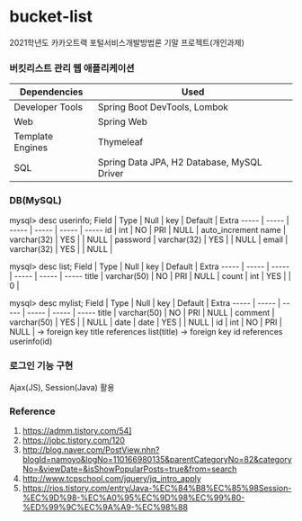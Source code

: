# bucket-list
2021학년도 카카오트랙 포털서비스개발방법론 기말 프로젝트(개인과제)

### 버킷리스트 관리 웹 애플리케이션
Dependencies | Used
----- | -----
Developer Tools | Spring Boot DevTools, Lombok
Web | Spring Web
Template Engines | Thymeleaf
SQL | Spring Data JPA, H2 Database, MySQL Driver

### DB(MySQL)
mysql> desc userinfo;
Field | Type | Null | key | Default | Extra
----- | ----- | ----- | ----- | ----- | -----
id | int | NO | PRI | NULL | auto_increment
name | varchar(32) | YES |  | NULL | 
password | varchar(32) | YES |  | NULL | 
email | varchar(32) | YES |  | NULL | 

mysql> desc list;
Field | Type | Null | key | Default | Extra
----- | ----- | ----- | ----- | ----- | -----
title | varchar(50) | NO | PRI | NULL | 
count | int | YES |  | 0 | 

mysql> desc mylist;
Field | Type | Null | key | Default | Extra
----- | ----- | ----- | ----- | ----- | -----
title | varchar(50) | NO | PRI | NULL | 
comment | varchar(50) | YES |  | NULL | 
date | date | YES | | NULL | 
id | int | NO | PRI | NULL | 
-> foreign key title references list(title)
-> foreign key id references userinfo(id)


### 로그인 기능 구현
Ajax(JS), Session(Java) 활용


### Reference
1. https://admm.tistory.com/54]
2. https://jobc.tistory.com/120
3. http://blog.naver.com/PostView.nhn?blogId=namoyo&logNo=110166980135&parentCategoryNo=82&categoryNo=&viewDate=&isShowPopularPosts=true&from=search
4. http://www.tcpschool.com/jquery/jq_intro_apply
5. https://rios.tistory.com/entry/Java-%EC%84%B8%EC%85%98Session-%EC%9D%98-%EC%A0%95%EC%9D%98%EC%99%80-%ED%99%9C%EC%9A%A9-%EC%98%88
